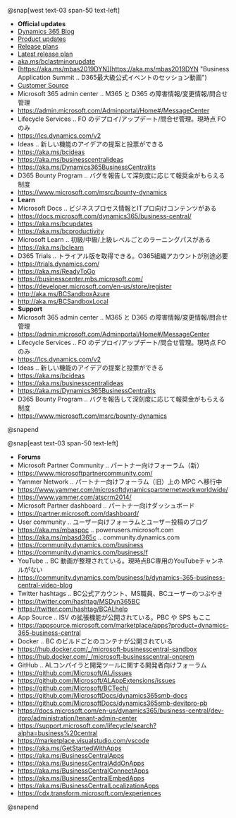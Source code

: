 
@snap[west text-03 span-50 text-left]

- **Official updates**
- [Dynamics 365 Blog][101]
- [Product updates](https://aka.ms/Dynamics365ReleaseOverview "D365 最新リリースの概要情報")
- [Release plans](https://aka.ms/businessappsreleasenotes "D365 (CE/FO/BC 含む) と Power platform のリリースプラン")
- [Latest release plan](https://aka.ms/dynamics365releaseplan)
- [aka.ms/bclastminorupdate][0]
- [https://aka.ms/mbas2019DYN](https://aka.ms/mbas2019DYN "Business Application Summit .. D365最大級公式イベントのセッション動画")
- [Customer Source](https://mbs.microsoft.com/customersource/Global/365Business "Customer Source .. オンプレミス版のインストーラーを取得できる")
- Microsoft 365 admin center .. M365 と D365 の障害情報/変更情報/問合せ管理
- https://admin.microsoft.com/Adminportal/Home#/MessageCenter
- Lifecycle Services .. FO のデプロイ/アップデート/問合せ管理。現時点 FO のみ
- https://lcs.dynamics.com/v2
- Ideas .. 新しい機能のアイデアの提案と投票ができる
- https://aka.ms/bcideas
- https://aka.ms/businesscentralideas
- https://aka.ms/Dynamics365BusinessCentralits
- D365 Bounty Program .. バグを報告して深刻度に応じて報奨金がもらえる制度
- https://www.microsoft.com/msrc/bounty-dynamics
- **Learn**
- Microsoft Docs .. ビジネスプロセス情報とITプロ向けコンテンツがある
- https://docs.microsoft.com/dynamics365/business-central/
- https://aka.ms/bcupdates
- https://aka.ms/bcproductivity
- Microsoft Learn .. 初級/中級/上級レベルごとのラーニングパスがある
- https://aka.ms/bclearn
- D365 Trials .. トライアル版を取得できる。O365組織アカウントが別途必要
- https://trials.dynamics.com/
- https://aka.ms/ReadyToGo
- https://businesscenter.mbs.microsoft.com/
- https://developer.microsoft.com/en-us/store/register
- http://aka.ms/BCSandboxAzure
- http://aka.ms/BCSandboxLocal
- **Support**
- Microsoft 365 admin center .. M365 と D365 の障害情報/変更情報/問合せ管理
- https://admin.microsoft.com/Adminportal/Home#/MessageCenter
- Lifecycle Services .. FO のデプロイ/アップデート/問合せ管理。現時点 FO のみ
- https://lcs.dynamics.com/v2
- Ideas .. 新しい機能のアイデアの提案と投票ができる
- https://aka.ms/bcideas
- https://aka.ms/businesscentralideas
- https://aka.ms/Dynamics365BusinessCentralits
- D365 Bounty Program .. バグを報告して深刻度に応じて報奨金がもらえる制度
- https://www.microsoft.com/msrc/bounty-dynamics

@snapend

[101]: https://cloudblogs.microsoft.com/dynamics365/product/business-central/ "Microsoft Vice President と BC 製品チームによる公式情報"
[0]: https://aka.ms/bclastminorupdate "Last minor udpate for Business Central"

@snap[east text-03 span-50 text-left]

- **Forums**
- Microsoft Partner Community .. パートナー向けフォーラム（新）
- https://www.microsoftpartnercommunity.com/
- Yammer Network .. パートナー向けフォーラム（旧）上の MPC へ移行中
- https://www.yammer.com/microsoftdynamicspartnernetworkworldwide/
- https://www.yammer.com/atscrm2014/
- Microsoft Partner dashboard .. パートナー向けダッシュボード
- https://partner.microsoft.com/dashboard/
- User community .. ユーザー向けフォーラムとユーザー投稿のブログ
- https://aka.ms/mbasppc .. powerusers.microsoft.com
- https://aka.ms/mbasd365c .. community.dynamics.com
- https://community.dynamics.com/business
- https://community.dynamics.com/business/f
- YouTube .. BC 動画が整理されている。現時点BC専用のYouTubeチャンネルがない
- https://community.dynamics.com/business/b/dynamics-365-business-central-video-blog
- Twitter hashtags .. BC公式アカウント、MS職員、BCユーザーのつぶやき
- https://twitter.com/hashtag/MSDyn365BC
- https://twitter.com/hashtag/BCALhelp
- App Source .. ISV の拡張機能が公開されている。PBC や SPS もここ
- https://appsource.microsoft.com/marketplace/apps?product=dynamics-365-business-central
- Docker .. BC のビルドごとのコンテナが公開されている
- https://hub.docker.com/_/microsoft-businesscentral-sandbox
- https://hub.docker.com/_/microsoft-businesscentral-onprem
- GitHub .. ALコンパイラと開発ツールに関する開発者向けフォーラム
- https://github.com/Microsoft/AL/issues
- https://github.com/Microsoft/ALAppExtensions/issues
- https://github.com/Microsoft/BCTech/
- https://github.com/MicrosoftDocs/dynamics365smb-docs
- https://github.com/MicrosoftDocs/dynamics365smb-devitpro-pb
- https://docs.microsoft.com/en-us/dynamics365/business-central/dev-itpro/administration/tenant-admin-center
- https://support.microsoft.com/lifecycle/search?alpha=business%20central
- https://marketplace.visualstudio.com/vscode
- https://aka.ms/GetStartedWithApps
- https://aka.ms/BusinessCentralApps
- https://aka.ms/BusinessCentralAddOnApps
- https://aka.ms/BusinessCentralConnectApps
- https://aka.ms/BusinessCentralEmbedApps
- https://aka.ms/BusinessCentralLocalizationApps
- https://cdx.transform.microsoft.com/experiences

@snapend
